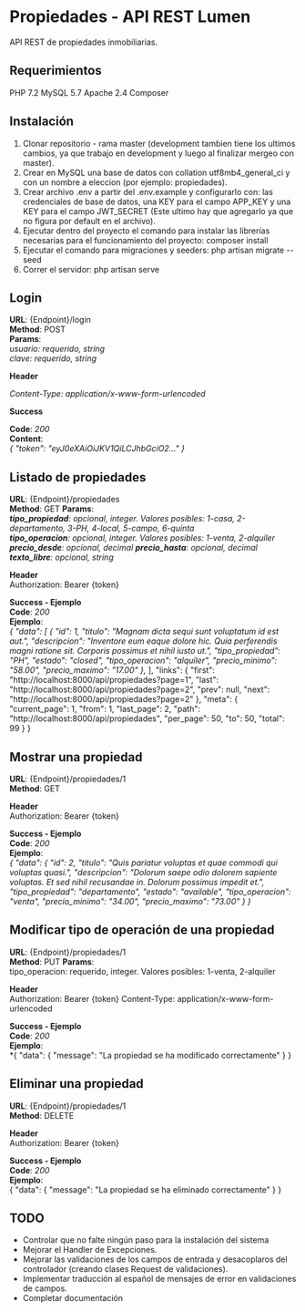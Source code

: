 # Propiedades - API REST Lumen  
API REST de propiedades inmobiliarias.

## **Requerimientos**
PHP 7.2
MySQL 5.7
Apache 2.4
Composer

## **Instalación**

 1. Clonar repositorio - rama master (development tambien tiene los ultimos cambios, ya que trabajo en development y luego al finalizar mergeo con master). 
 2. Crear en MySQL una base de datos con collation utf8mb4_general_ci y con un nombre a eleccion (por ejemplo: propiedades).
 3. Crear archivo .env a partir del .env.example y configurarlo con: las credenciales de base de datos, una KEY para el campo APP_KEY y una KEY para el campo JWT_SECRET (Este ultimo hay que agregarlo ya que no figura por default en el archivo).
 4. Ejecutar dentro del proyecto el comando para instalar las librerías necesarias para el funcionamiento del proyecto: composer install
 5. Ejecutar el comando para migraciones y seeders: php artisan migrate --seed
 6. Correr el servidor: php artisan serve

## **Login**
  
**URL**: {Endpoint}/login  
**Method**: POST  
**Params**:  
*usuario: requerido, string  
clave: requerido, string*  
  
**Header**  
  
_Content-Type: application/x-www-form-urlencoded_  
  
**Success**  
  
**Code**: _200_  
**Content**:  
*{
"token": "eyJ0eXAiOiJKV1QiLCJhbGciO2..."
}*

## **Listado de propiedades**
  
**URL**: {Endpoint}/propiedades  
**Method**: GET
**Params**:  
***tipo_propiedad**: opcional, integer. Valores posibles: 1-casa, 2-departamento, 3-PH, 4-local, 5-campo, 6-quinta   
**tipo_operacion**: opcional, integer. Valores posibles: 1-venta, 2-alquiler
**precio_desde**: opcional, decimal
**precio_hasta**: opcional, decimal
**texto_libre**: opcional, string*
  
**Header**    
Authorization: Bearer {token}
  
**Success - Ejemplo**  
**Code**: _200_  
**Ejemplo**:  
    *{
	    "data": [
	    {
	    "id": 1,
	    "titulo": "Magnam dicta sequi sunt voluptatum id est aut.",
	    "descripcion": "Inventore eum eaque dolore hic. Quia perferendis magni ratione sit. Corporis possimus et nihil iusto ut.",
	    "tipo_propiedad": "PH",
	    "estado": "closed",
	    "tipo_operacion": "alquiler",
	    "precio_minimo": "58.00",
	    "precio_maximo": "17.00"
	    },*
	    ],
	"links": {
	"first": "http://localhost:8000/api/propiedades?page=1",
	"last": "http://localhost:8000/api/propiedades?page=2",
	"prev": null,
	"next": "http://localhost:8000/api/propiedades?page=2"
	},
	"meta": {
	"current_page": 1,
	"from": 1,
	"last_page": 2,
	"path": "http://localhost:8000/api/propiedades",
	"per_page": 50,
	"to": 50,
	"total": 99
	}
}

## Mostrar una propiedad
**URL**: {Endpoint}/propiedades/1  
**Method**: GET
  
**Header**    
Authorization: Bearer {token}
  
**Success - Ejemplo**  
**Code**: _200_  
**Ejemplo**:  
*{
"data": {
"id": 2,
"titulo": "Quis pariatur voluptas et quae commodi qui voluptas quasi.",
"descripcion": "Dolorum saepe odio dolorem sapiente voluptas. Et sed nihil recusandae in. Dolorum possimus impedit et.",
"tipo_propiedad": "departamento",
"estado": "available",
"tipo_operacion": "venta",
"precio_minimo": "34.00",
"precio_maximo": "73.00"
}
}*

## Modificar tipo de operación de una propiedad
**URL**: {Endpoint}/propiedades/1  
**Method**: PUT
**Params**:  
tipo_operacion: requerido, integer. Valores posibles: 1-venta, 2-alquiler
 
**Header**    
Authorization: Bearer {token}
Content-Type: application/x-www-form-urlencoded
  
**Success - Ejemplo**  
**Code**: _200_  
**Ejemplo**:  
*{
"data": {
"message": "La propiedad se ha modificado correctamente"
}
}

## Eliminar una propiedad
**URL**: {Endpoint}/propiedades/1  
**Method**: DELETE

**Header**    
Authorization: Bearer {token}
  
**Success - Ejemplo**  
**Code**: _200_  
**Ejemplo**:  
{
"data": {
"message": "La propiedad se ha eliminado correctamente"
}
}

## TODO

- Controlar que no falte ningún paso para la instalación del sistema
 - Mejorar el Handler de Excepciones.
 - Mejorar las validaciones de los campos de entrada y desacoplaros del controlador (creando clases Request de validaciones).
 - Implementar traducción al español de mensajes de error en validaciones de campos.
 - Completar documentación
